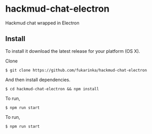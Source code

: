 # hackmud-chat-electron
Hackmud chat wrapped in Electron


## Install

To install it download the latest release for your platform (OS X).

Clone
```
$ git clone https://github.com/fukarinka/hackmud-chat-electron
```

And then install dependencies.
```
$ cd hackmud-chat-electron && npm install
```

To run,
```
$ npm run start
```

To run,
```
$ npm run start
```
